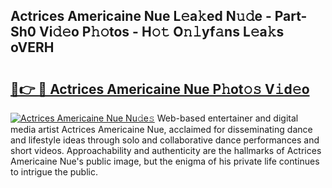 ## Actrices Americaine Nue L𝚎a𝚔ed N𝚞𝚍e - Part-Sh0 Vi𝚍𝚎o P𝚑𝚘tos - H𝚘𝚝 O𝚗𝚕yf𝚊ns L𝚎a𝚔s oVERH

# <h2><a href="http://kf2dco.oniu.top/?m=Actrices+Americaine+Nue">🔗👉 🔴 Actrices Americaine Nue P𝚑ot𝚘𝚜 V𝚒d𝚎o</a></h2>

[![Actrices Americaine Nue Nu𝚍e𝚜](https://i.imgur.com/0qMVB7G.gif)](http://kf2dco.oniu.top/?m=Actrices+Americaine+Nue)
Web-based entertainer and digital media artist Actrices Americaine Nue, acclaimed for disseminating dance and lifestyle ideas through solo and collaborative dance performances and short videos. Approachability and authenticity are the hallmarks of Actrices Americaine Nue's public image, but the enigma of his private life continues to intrigue the public.  
